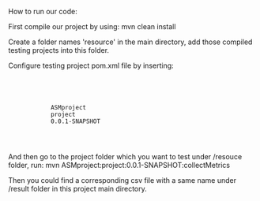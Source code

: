 How to run our code:

First compile our project by using:
mvn clean install

Create a folder names 'resource' in the main directory, add those compiled testing projects into this folder.

Configure testing project pom.xml file by inserting:

<code>
<build>
    <plugins>
        <plugin>
            <groupId>ASMproject</groupId>
            <artifactId>project</artifactId>
            <version>0.0.1-SNAPSHOT</version>
        </plugin>
      <plugins>
</build>
</code>

And then go to the project folder which you want to test under /resouce folder, run:
mvn ASMproject:project:0.0.1-SNAPSHOT:collectMetrics

Then you could find a corresponding csv file with a same name under /result folder in this project main directory.